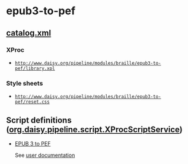 # epub3-to-pef

## [catalog.xml](resources/META-INF/catalog.xml)

### XProc

- [`http://www.daisy.org/pipeline/modules/braille/epub3-to-pef/library.xpl`](resources/xml/xproc/library.xpl)

### Style sheets

- [`http://www.daisy.org/pipeline/modules/braille/epub3-to-pef/reset.css`](resources/css/reset.css)

## Script definitions ([org.daisy.pipeline.script.XProcScriptService](http://daisy.github.io/pipeline/api/org/daisy/pipeline/script/XProcScriptService.html))

- [EPUB 3 to PEF](resources/xml/xproc/epub3-to-pef.xpl)

  See [user documentation](../../doc/)


<link rev="dp2:doc" href="./"/>
<link rel="rdf:type" href="http://www.daisy.org/ns/pipeline/apidoc"/>
